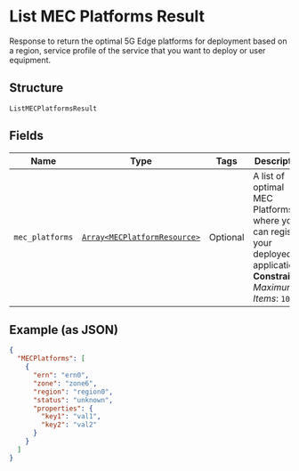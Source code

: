 
# List MEC Platforms Result

Response to return the optimal 5G Edge platforms for deployment based on a region, service profile of the service that you want to deploy or user equipment.

## Structure

`ListMECPlatformsResult`

## Fields

| Name | Type | Tags | Description |
|  --- | --- | --- | --- |
| `mec_platforms` | [`Array<MECPlatformResource>`](../../doc/models/mec-platform-resource.md) | Optional | A list of optimal MEC Platforms where you can register your deployed application.<br>**Constraints**: *Maximum Items*: `100` |

## Example (as JSON)

```json
{
  "MECPlatforms": [
    {
      "ern": "ern0",
      "zone": "zone6",
      "region": "region0",
      "status": "unknown",
      "properties": {
        "key1": "val1",
        "key2": "val2"
      }
    }
  ]
}
```

